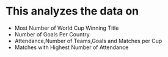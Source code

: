 # This analyzes the data on

* Most Number of World Cup Winning Title
* Number of Goals Per Country
* Attendance,Number of Teams,Goals and Matches per Cup
* Matches with Highest Number of Attendance
